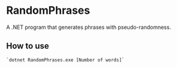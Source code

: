 # RandomPhrases
A .NET program that generates phrases with pseudo-randomness.
## How to use
    `dotnet RandomPhrases.exe [Number of words]`
